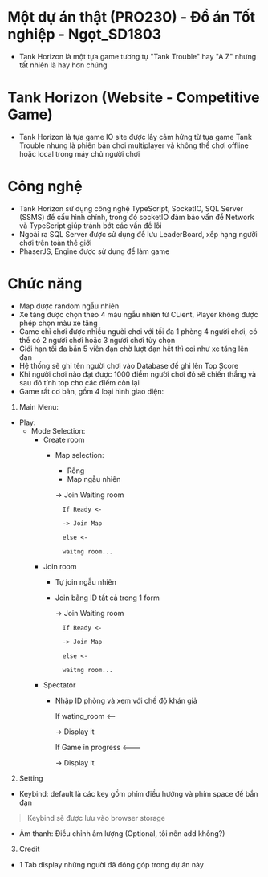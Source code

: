 # Một dự án thật (PRO230) - Đồ án Tốt nghiệp - Ngọt_SD1803

- Tank Horizon là một tựa game tương tự "Tank Trouble" hay "A Z" nhưng tất nhiên là hay hơn chúng

# Tank Horizon (Website - Competitive Game)

- Tank Horizon là tựa game IO site được lấy cảm hứng từ tựa game Tank Trouble nhưng là phiên bản chơi multiplayer và không thể chơi offline hoặc local trong máy chủ người chơi

# Công nghệ
- Tank Horizon sử dụng công nghệ TypeScript, SocketIO, SQL Server (SSMS) để cấu hình chính, trong đó socketIO đảm bảo vấn đề Network và TypeScript giúp tránh bớt các vấn đề lỗi
- Ngoài ra SQL Server được sử dụng để lưu LeaderBoard, xếp hạng người chơi trên toàn thế giới
- PhaserJS, Engine được sử dụng để làm game

# Chức năng
- Map được random ngẫu nhiên
- Xe tăng được chọn theo 4 màu ngẫu nhiên từ CLient, Player không được phép chọn màu xe tăng
- Game chỉ chơi được nhiều người chơi với tối đa 1 phòng 4 người chơi, có thể có 2 người chơi hoặc 3 người chơi tùy chọn
- Giới hạn tối đa bắn 5 viên đạn chờ lượt đạn hết thì coi như xe tăng lên đạn
- Hệ thống sẽ ghi tên người chơi vào Database để ghi lên Top Score 
- Khi người chơi nào đạt được 1000 điểm người chơi đó sẽ chiến thắng và sau đó tính top cho các điểm còn lại
- Game rất cơ bản, gồm 4 loại hình giao diện:
1. Main Menu:
- Play:
    + Mode Selection: 
        + Create room
            + Map selection:
                + Rỗng
                + Map ngẫu nhiên
                
                -> Join Waiting room
                
                    If Ready <-

                    -> Join Map

                    else <-

                    waitng room...
        + Join room
            + Tự join ngẫu nhiên
            + Join bằng ID tất cả trong 1 form

                -> Join Waiting room

                    If Ready <-

                    -> Join Map

                    else <-

                    waitng room...
        + Spectator
            + Nhập ID phòng và xem với chế độ khán giả
                
                If wating_room <--

                -> Display it

                If Game in progress <---

                -> Display it

2. Setting
- Keybind: default là các key gồm phím điều hướng và phím space để bắn đạn
> Keybind sẽ được lưu vào browser storage

- Âm thanh: Điều chỉnh âm lượng (Optional, tôi nên add không?)

3. Credit
- 1 Tab display những người đã đóng góp trong dự án này
